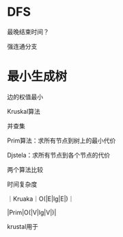 # DFS

最晚结束时间？

强连通分支

# 最小生成树

边的权值最小

Kruskal算法

并查集

Prim算法：求所有节点到树上的最小代价

Djstela：求所有节点到各个节点的代价

两个算法比较

时间复杂度

｜Kruaka｜O(|E|lg|E|)｜

|Prim|O(|V|lg|V|)|

krustal用于

